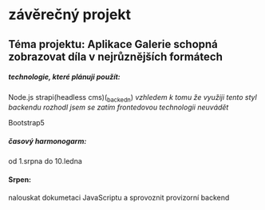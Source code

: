 # závěrečný projekt
## Téma projektu: Aplikace Galerie schopná zobrazovat díla v nejrůznějších formátech

##### technologie, které plánuji použít:
Node.js
strapi(headless cms)(<sub>backedn</sub>) *vzhledem k tomu že využiji tento styl backendu rozhodl jsem se zatím frontedovou technologii neuvádět*

Bootstrap5

##### časový harmonogarm:
od 1.srpna do 10.ledna

#### Srpen: 
nalouskat dokumetaci JavaScriptu a sprovoznit provizorní backend
